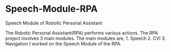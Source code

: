 # Speech-Module-RPA
Speech Module of Robotic Personal Assistant

The Robotic Personal Assistant(RPA) performs various actions. The RPA project involves 3 main modules.
The main modules are,
      1. Speech
      2. CVI
      3. Navigation
I worked on the Speech Module of the RPA. 
